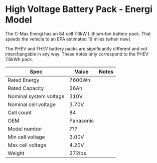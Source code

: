 # High Voltage Battery Pack - Energi Model

The C-Max Energi has an 84 cell 7.6kW Lithium-Ion battery pack. That speeds the vehicle to an EPA estimated 19 miles (when new).

The PHEV and FHEV battery packs are significantly different and not interchangable in any way. These notes only correspond to the PHEV 7.6kWh pack.

| Spec                   | Value     | Notes |
| ---------------------- | --------- | ----- |
| Rated Energy           | 7600Wh    |       |
| Rated Capacity         | 26Ah      |       |
| Nominal system voltage | 310V      |       |
| Nominal cell voltage   | 3.70V     |       |
| Cell count             | 84        |       |
| OEM                    | Panasonic |       |
| Model number           | ???       |       |
| Min cell voltage       | 3.00V     |       |
| Max cell voltage       | 4.20V     |       |
| Weight                 | 272lbs    |       |
